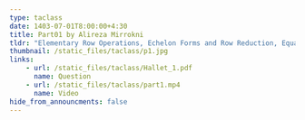 ```yaml
---
type: taclass
date: 1403-07-01T8:00:00+4:30
title: Part01 by Alireza Mirrokni
tldr: "Elementary Row Operations, Echelon Forms and Row Reduction, Equation, Vector Space, Subspace"
thumbnail: /static_files/taclass/p1.jpg
links: 
    - url: /static_files/taclass/Hallet_1.pdf
      name: Question
    - url: /static_files/taclass/part1.mp4
      name: Video
hide_from_announcments: false
---
```

